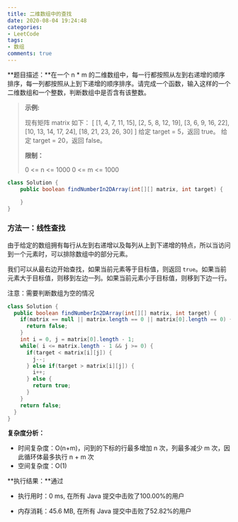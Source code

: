 ```yaml
---
title: 二维数组中的查找
date: 2020-08-04 19:24:48
categories:
- LeetCode
tags:
- 数组
comments: true
---
```


**题目描述：**在一个 n * m 的二维数组中，每一行都按照从左到右递增的顺序排序，每一列都按照从上到下递增的顺序排序。请完成一个函数，输入这样的一个二维数组和一个整数，判断数组中是否含有该整数。

> **示例:**
>
> 现有矩阵 matrix 如下：
> [
> 	[1,   4,  7, 11, 15],
> 	[2,   5,  8, 12, 19],
> 	[3,   6,  9, 16, 22],
> 	[10, 13, 14, 17, 24],
> 	[18, 21, 23, 26, 30]
> ]
> 给定 target = 5，返回 true。
> 给定 target = 20，返回 false。
>
> **限制：**
>
> 0 <= n <= 1000
> 0 <= m <= 1000


```java
class Solution {
    public boolean findNumberIn2DArray(int[][] matrix, int target) {

    }
}
```

<!-- more -->



### 方法一：线性查找

由于给定的数组拥有每行从左到右递增以及每列从上到下递增的特点，所以当访问到一个元素时，可以排除数组中的部分元素。

我们可以从最右边开始查找，如果当前元素等于目标值，则返回 `true`。如果当前元素大于目标值，则移到左边一列。如果当前元素小于目标值，则移到下边一行。

注意：需要判断数组为空的情况

```java
class Solution {
  public boolean findNumberIn2DArray(int[][] matrix, int target) {
    if(matrix == null || matrix.length == 0 || matrix[0].length == 0) {
      return false;
    }
    int i = 0, j = matrix[0].length - 1;
    while( i <= matrix.length - 1 && j >= 0) {
      if(target < matrix[i][j]) {
        j--;
      } else if(target > matrix[i][j]) {
        i++;
      } else {
        return true;
      }
    }
    return false;
  }
}
```

**复杂度分析：**

- 时间复杂度：O(n+m)，问到的下标的行最多增加 n 次，列最多减少 m 次，因此循环体最多执行 n + m 次
- 空间复杂度：O(1)

**执行结果：**通过

- 执行用时：0 ms, 在所有 Java 提交中击败了100.00%的用户

- 内存消耗：45.6 MB, 在所有 Java 提交中击败了52.82%的用户